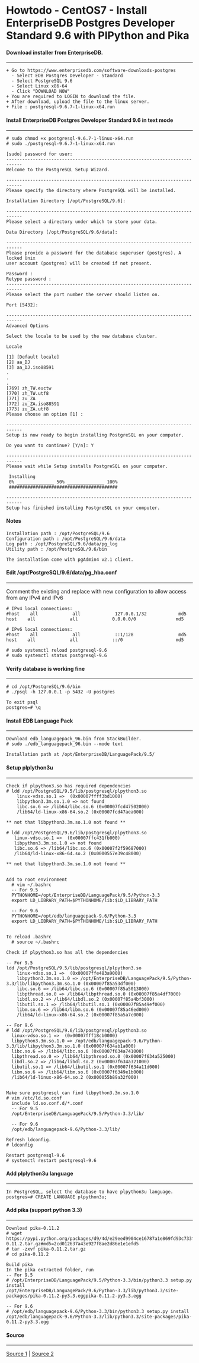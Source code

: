 Howtodo - CentOS7 - Install EnterpriseDB Postgres Developer Standard 9.6 with PlPython and Pika
===============================================================================================

#### Download installer from EnterpriseDB.
----

    + Go to https://www.enterprisedb.com/software-downloads-postgres
      - Select EDB Postgres Developer - Standard
      - Select PostgreSQL 9.6
      - Select Linux x86-64
      - Click "DOWNLOAD NOW"
    + You are required to LOGIN to download the file.
    + After download, upload the file to the linux server.
    + File : postgresql-9.6.7-1-linux-x64.run


#### Install EnterpriseDB Postgres Developer Standard 9.6 in text mode
----

    # sudo chmod +x postgresql-9.6.7-1-linux-x64.run
    # sudo ./postgresql-9.6.7-1-linux-x64.run
	
    [sudo] password for user: 
	----------------------------------------------------------------------------
	Welcome to the PostgreSQL Setup Wizard.
	
	----------------------------------------------------------------------------
	Please specify the directory where PostgreSQL will be installed.
	
	Installation Directory [/opt/PostgreSQL/9.6]: 
	
	----------------------------------------------------------------------------
	Please select a directory under which to store your data.
	
	Data Directory [/opt/PostgreSQL/9.6/data]: 
	
	----------------------------------------------------------------------------
	Please provide a password for the database superuser (postgres). A locked Unix 
	user account (postgres) will be created if not present.
	
	Password :
	Retype password :
	----------------------------------------------------------------------------
	Please select the port number the server should listen on.
	
	Port [5432]: 
	
	----------------------------------------------------------------------------
	Advanced Options
	
	Select the locale to be used by the new database cluster.
	
	Locale
	
	[1] [Default locale]
	[2] aa_DJ
	[3] aa_DJ.iso88591
    .
    .
    .
	[769] zh_TW.euctw
	[770] zh_TW.utf8
	[771] zu_ZA
	[772] zu_ZA.iso88591
	[773] zu_ZA.utf8
	Please choose an option [1] : 
	
	----------------------------------------------------------------------------
	Setup is now ready to begin installing PostgreSQL on your computer.
	
	Do you want to continue? [Y/n]: Y
	
	----------------------------------------------------------------------------
	Please wait while Setup installs PostgreSQL on your computer.
	
	 Installing
	 0% ______________ 50% ______________ 100%
	 #########################################
	
	----------------------------------------------------------------------------
	Setup has finished installing PostgreSQL on your computer.
     


#### Notes

    Installation path : /opt/PostgreSQL/9.6
    Configuration path : /opt/PostgreSQL/9.6/data
    Log path : /opt/PostgreSQL/9.6/data/pg_log
    Utility path : /opt/PostgreSQL/9.6/bin
    
    The installation come with pgAdmin4 v2.1 client.

#### Edit /opt/PostgreSQL/9.6/data/pg_hba.conf 
----

Comment the existing and replace with new configuration to allow access from any IPv4 and IPv6

    # IPv4 local connections: 
    #host    all             all             127.0.0.1/32            md5
    host    all             all             0.0.0.0/0               md5

    # IPv6 local connections:
    #host    all             all             ::1/128                 md5
    host    all             all             ::/0                    md5

    # sudo systemctl reload postgresql-9.6
    # sudo systemctl status postgresql-9.6



#### Verify database is working fine
----

    # cd /opt/PostgreSQL/9.6/bin
    # ./psql -h 127.0.0.1 -p 5432 -U postgres

    To exit psql
    postgres=# \q




#### Install EDB Language Pack
----

    Download edb_languagepack_96.bin from StackBuilder.
    # sudo ./edb_languagepack_96.bin --mode text

    Installation path at /opt/EnterpriseDB/LanguagePack/9.5/

     


#### Setup plplython3u
----

	Check if plpython3.so has required dependencies
    # ldd /opt/PostgreSQL/9.5/lib/postgresql/plpython3.so
        linux-vdso.so.1 =>  (0x00007ffff3bd1000)
        libpython3.3m.so.1.0 => not found
        libc.so.6 => /lib64/libc.so.6 (0x00007fcd47502000)
        /lib64/ld-linux-x86-64.so.2 (0x00007fcd47aea000)

    ** not that libpython3.3m.so.1.0 not found **

    # ldd /opt/PostgreSQL/9.6/lib/postgresql/plpython3.so
	   linux-vdso.so.1 =>  (0x00007ffc431fb000)
	   libpython3.3m.so.1.0 => not found
	   libc.so.6 => /lib64/libc.so.6 (0x00007f2f59687000)
	   /lib64/ld-linux-x86-64.so.2 (0x0000557e39c48000)
    
    ** not that libpython3.3m.so.1.0 not found ** 


    Add to root environment 
  	  # vim ~/.bashrc
      -- For 9.5
      PYTHONHOME=/opt/EnterpriseDB/LanguagePack/9.5/Python-3.3
      export LD_LIBRARY_PATH=$PYTHONHOME/lib:$LD_LIBRARY_PATH

      -- For 9.6
      PYTHONHOME=/opt/edb/languagepack-9.6/Python-3.3
      export LD_LIBRARY_PATH=$PYTHONHOME/lib:$LD_LIBRARY_PATH


    To reload .bashrc 
      # source ~/.bashrc  

    Check if plpython3.so has all the dependencies
    
    -- For 9.5
    ldd /opt/PostgreSQL/9.5/lib/postgresql/plpython3.so
        linux-vdso.so.1 =>  (0x00007ffe483a9000)
        libpython3.3m.so.1.0 => /opt/EnterpriseDB/LanguagePack/9.5/Python-3.3/lib/libpython3.3m.so.1.0 (0x00007f85a53df000)
        libc.so.6 => /lib64/libc.so.6 (0x00007f85a5013000)
        libpthread.so.0 => /lib64/libpthread.so.0 (0x00007f85a4df7000)
        libdl.so.2 => /lib64/libdl.so.2 (0x00007f85a4bf3000)
        libutil.so.1 => /lib64/libutil.so.1 (0x00007f85a49ef000)
        libm.so.6 => /lib64/libm.so.6 (0x00007f85a46ed000)
        /lib64/ld-linux-x86-64.so.2 (0x00007f85a5a7c000)
 
    -- For 9.6
	# ldd /opt/PostgreSQL/9.6/lib/postgresql/plpython3.so 
	  linux-vdso.so.1 =>  (0x00007fff18cb0000)
	  libpython3.3m.so.1.0 => /opt/edb/languagepack-9.6/Python-3.3/lib/libpython3.3m.so.1.0 (0x00007f634ab1a000)
	  libc.so.6 => /lib64/libc.so.6 (0x00007f634a741000)
	  libpthread.so.0 => /lib64/libpthread.so.0 (0x00007f634a525000)
	  libdl.so.2 => /lib64/libdl.so.2 (0x00007f634a321000)
	  libutil.so.1 => /lib64/libutil.so.1 (0x00007f634a11d000)
	  libm.so.6 => /lib64/libm.so.6 (0x00007f6349e1b000)
	  /lib64/ld-linux-x86-64.so.2 (0x000055b89a32f000)


    Make sure postgresql can find libpython3.3m.so.1.0
    # vim /etc/ld.so.conf
      include ld.so.conf.d/*.conf
      -- For 9.5
      /opt/EnterpriseDB/LanguagePack/9.5/Python-3.3/lib/
      
      -- For 9.6
      /opt/edb/languagepack-9.6/Python-3.3/lib/

    Refresh ldconfig.
    # ldconfig

    Restart postgresql-9.6
    # systemctl restart postgresql-9.6



#### Add plplython3u language
----
    
    In PostgreSQL, select the database to have plpython3u language.    
    postgres=# CREATE LANGUAGE plpython3u;

#### Add pika (support python 3.3)
----

    Download pika-0.11.2
    # wget https://pypi.python.org/packages/d9/4d/e29eed9904ce16787a1e869fd93c733f0b053c6b6e7a22741be83f93e69a/pika-0.11.2.tar.gz#md5=2cd012637a43e927f8ae2d86e1e1efd5
    # tar -zxvf pika-0.11.2.tar.gz
    # cd pika-0.11.2

    Build pika
    In the pika extracted folder, run
    -- For 9.5
    # /opt/EnterpriseDB/LanguagePack/9.5/Python-3.3/bin/python3.3 setup.py install  
    /opt/EnterpriseDB/LanguagePack/9.6/Python-3.3/lib/python3.3/site-packages/pika-0.11.2-py3.3.eggpika-0.11.2-py3.3.egg

    -- For 9.6
    # /opt/edb/languagepack-9.6/Python-3.3/bin/python3.3 setup.py install
    /opt/edb/languagepack-9.6/Python-3.3/lib/python3.3/site-packages/pika-0.11.2-py3.3.egg



#### Source
----

[Source 1](http://get.enterprisedb.com/docs/README-languagepack-950.txt) | [Source 2](http://get.enterprisedb.com/docs/README-edb-languagepack-9.6.txt)
